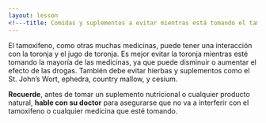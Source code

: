 ```yaml
---
layout: lesson
<!---title: Comidas y suplementos a evitar mientras está tomando el tamoxifeno--->
---
```


El tamoxifeno, como otras muchas medicinas, puede tener una interacción con la toronja y el jugo de toronja. Es mejor evitar la toronja mientras esté tomando la mayoría de las medicinas, ya que puede disminuir o aumentar el efecto de las drogas. También debe evitar hierbas y suplementos como el St. John’s Wort, ephedra, country mallow, y cesium.  

**Recuerde**, antes de tomar un suplemento nutricional o cualquier producto natural, **hable con su doctor** para asegurarse que no va a interferir con el tamoxifeno o cualquier medicina que esté tomando. 
 



